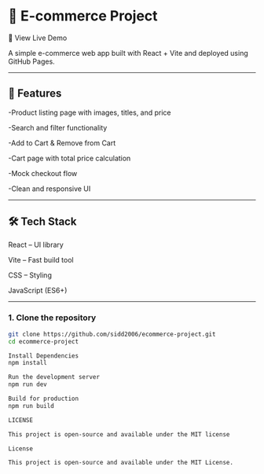 # 🛒 E-commerce Project

🚀 View Live Demo

A simple e-commerce web app built with React + Vite and deployed using GitHub Pages.

---

## 🚀 Features

-Product listing page with images, titles, and price

-Search and filter functionality

-Add to Cart & Remove from Cart

-Cart page with total price calculation

-Mock checkout flow

-Clean and responsive UI


---

## 🛠️ Tech Stack

React – UI library

Vite – Fast build tool

CSS – Styling

JavaScript (ES6+)

---

### 1. Clone the repository
```bash
git clone https://github.com/sidd2006/ecommerce-project.git
cd ecommerce-project

Install Dependencies
npm install

Run the development server
npm run dev

Build for production
npm run build

LICENSE

This project is open-source and available under the MIT license

License

This project is open-source and available under the MIT License.
